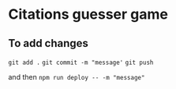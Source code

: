 # Citations guesser game

## To add changes

`git add .`
`git commit -m "message'`
`git push`

and then `npm run deploy -- -m "message"`